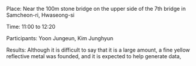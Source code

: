 Place: Near the 100m stone bridge on the upper side of the 7th bridge in Samcheon-ri, Hwaseong-si

Time: 11:00 to 12:20

Participants: Yoon Jungeun, Kim Junghyun

Results: Although it is difficult to say that it is a large amount, a fine yellow reflective metal was founded, and it is expected to help generate data,
